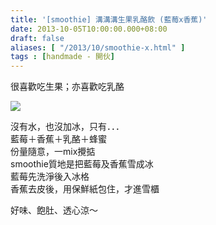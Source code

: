 ```yaml
---
title: '[smoothie] 溝溝溝生果乳酪飲 (藍莓x香蕉)'
date: 2013-10-05T10:00:00.000+08:00
draft: false
aliases: [ "/2013/10/smoothie-x.html" ]
tags : [handmade - 開伙]
---
```


很喜歡吃生果；亦喜歡吃乳酪  

![](/images/berrysmoothie.jpg)

沒有水，也沒加冰，只有．．．  
藍莓＋香蕉＋乳酪＋蜂蜜  
份量隨意，一mix攪掂  
smoothie質地是把藍莓及香蕉雪成冰  
藍莓先洗淨後入冰格  
香蕉去皮後，用保鮮紙包住，才進雪櫃

  

好味、飽肚、透心涼～
